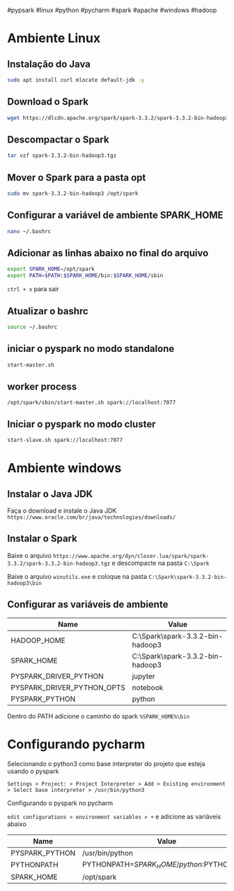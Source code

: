 #pypsark #linux #python #pycharm #spark #apache #windows #hadoop

# Ambiente Linux

## Instalação do Java

```bash
sudo apt install curl mlocate default-jdk -y
```

## Download o Spark

```bash
wget https://dlcdn.apache.org/spark/spark-3.3.2/spark-3.3.2-bin-hadoop3.tgz
```

## Descompactar o Spark

```bash
tar vzf spark-3.3.2-bin-hadoop3.tgz
```

## Mover o Spark para a pasta opt

```bash
sudo mv spark-3.3.2-bin-hadoop3 /opt/spark
```

## Configurar a variável de ambiente SPARK_HOME

```bash
nano ~/.bashrc
```

## Adicionar as linhas abaixo no final do arquivo

```bash 
export SPARK_HOME=/opt/spark
export PATH=$PATH:$SPARK_HOME/bin:$SPARK_HOME/sbin
```

`ctrl + x` para sair

## Atualizar o bashrc

```bash
source ~/.bashrc
```

## iniciar o pyspark no modo standalone

```bash
start-master.sh
```

## worker process

```
/opt/spark/sbin/start-master.sh spark://localhost:7077
```

## Iniciar o pyspark no modo cluster

```bash
start-slave.sh spark://localhost:7077
```

# Ambiente windows

## Instalar o Java JDK

Faça o download e instale o Java JDK `https://www.oracle.com/br/java/technologies/downloads/`

## Instalar o Spark

Baixe o arquivo `https://www.apache.org/dyn/closer.lua/spark/spark-3.3.2/spark-3.3.2-bin-hadoop3.tgz` e descompacte na
pasta `C:\Spark`

Baixe o arquivo `winutils.exe` e coloque na pasta `C:\Spark\spark-3.3.2-bin-hadoop3\bin`

## Configurar as variáveis de ambiente

| Name                       | Value                            |
|----------------------------|----------------------------------|
| HADOOP_HOME                | C:\Spark\spark-3.3.2-bin-hadoop3 |
| SPARK_HOME                 | C:\Spark\spark-3.3.2-bin-hadoop3 |
| PYSPARK_DRIVER_PYTHON      | jupyter                          |
| PYSPARK_DRIVER_PYTHON_OPTS | notebook                         |
| PYSPARK_PYTHON             | python                           |

Dentro do PATH adicione o caminho do spark `%SPARK_HOME%\bin`

# Configurando pycharm

Selecionando o python3 como base interpreter do projeto que esteja usando o pyspark

`Settings > Project: > Project Interpreter > Add > Existing environment > Select base interpreter > /usr/bin/python3`

Configurando o pyspark no pycharm

`edit configurations > environment variables > +` e adicione as variáveis abaixo

| Name           | Value                                     |
|----------------|-------------------------------------------|
| PYSPARK_PYTHON | /usr/bin/python                           |
| PYTHONPATH     | PYTHONPATH=$SPARK_HOME/python:$PYTHONPATH |
| SPARK_HOME     | /opt/spark                                |


